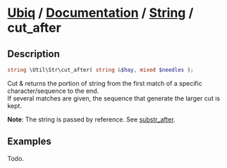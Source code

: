 [Ubiq](https://github.com/Pixel418/Ubiq#ubiq) / [Documentation](../index.md#readme) / [String](../index.md#string) / cut_after
======


Description
-------- 

```php
string \Util\Str\cut_after( string &$hay, mixed $needles );
```

Cut & returns the portion of string from the first match of a specific character/sequence to the end. <br>
If several matches are given, the sequence that generate the larger cut is kept.

**Note**: The string is passed by reference. See [substr_after](./substr_after.md#readme).



Examples
--------

Todo.